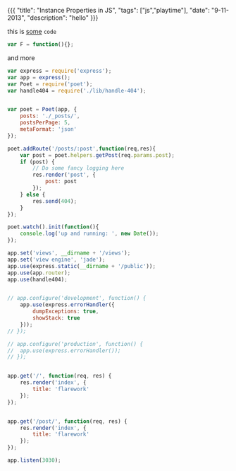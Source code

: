 {{{
  "title": "Instance Properties in JS",
  "tags": ["js","playtime"],
  "date": "9-11-2013",
  "description": "hello"
}}}



this is [some](http://www.google.com) `code`
```js
var F = function(){};
```

<!--more-->
and more

```javascript
var express = require('express');
var app = express();
var Poet = require('poet');
var handle404 = require('./lib/handle-404');


var poet = Poet(app, {
	posts: './_posts/',
	postsPerPage: 5,
	metaFormat: 'json'
});

poet.addRoute('/posts/:post',function(req,res){
	var post = poet.helpers.getPost(req.params.post);
	if (post) {
		// Do some fancy logging here
		res.render('post', {
			post: post
		});
	} else {
		res.send(404);
	}
});

poet.watch().init(function(){
	console.log('up and running: ', new Date());
});

app.set('views', __dirname + '/views');
app.set('view engine', 'jade');
app.use(express.static(__dirname + '/public'));
app.use(app.router);
app.use(handle404);


// app.configure('development', function() {
	app.use(express.errorHandler({
		dumpExceptions: true,
		showStack: true
	}));
// });

// app.configure('production', function() {
// 	app.use(express.errorHandler());
// });


app.get('/', function(req, res) {
	res.render('index', {
		title: 'flarework'
	});
});


app.get('/post/', function(req, res) {
	res.render('index', {
		title: 'flarework'
	});
});

app.listen(3030);

```